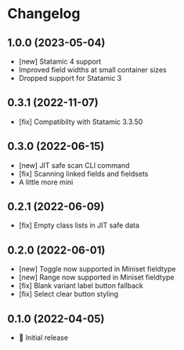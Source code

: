 # Changelog

## 1.0.0 (2023-05-04)

- [new] Statamic 4 support
- Improved field widths at small container sizes
- Dropped support for Statamic 3

## 0.3.1 (2022-11-07)

- [fix] Compatibilty with Statamic 3.3.50

## 0.3.0 (2022-06-15)

- [new] JIT safe scan CLI command
- [fix] Scanning linked fields and fieldsets
- A little more mini

## 0.2.1 (2022-06-09)

- [fix] Empty class lists in JIT safe data

## 0.2.0 (2022-06-01)

- [new] Toggle now supported in Miniset fieldtype
- [new] Range now supported in Miniset fieldtype
- [fix] Blank variant label button fallback
- [fix] Select clear button styling

## 0.1.0 (2022-04-05)

- 🚀 Initial release
